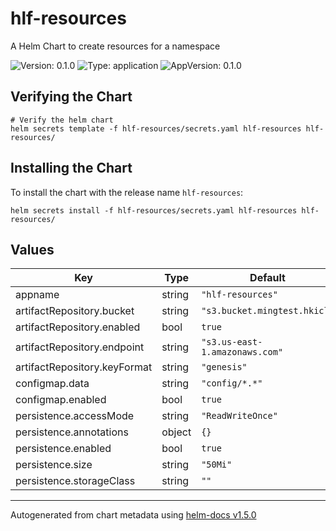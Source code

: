# hlf-resources

A Helm Chart to create resources for a namespace

![Version: 0.1.0](https://img.shields.io/badge/Version-0.1.0-informational?style=flat-square) ![Type: application](https://img.shields.io/badge/Type-application-informational?style=flat-square) ![AppVersion: 0.1.0](https://img.shields.io/badge/AppVersion-0.1.0-informational?style=flat-square)

## Verifying the Chart

```shell
# Verify the helm chart
helm secrets template -f hlf-resources/secrets.yaml hlf-resources hlf-resources/
```

## Installing the Chart

To install the chart with the release name `hlf-resources`:

```shell
helm secrets install -f hlf-resources/secrets.yaml hlf-resources hlf-resources/

```

## Values

| Key | Type | Default | Description |
|-----|------|---------|-------------|
| appname | string | `"hlf-resources"` |  |
| artifactRepository.bucket | string | `"s3.bucket.mingtest.hkicl"` |  |
| artifactRepository.enabled | bool | `true` |  |
| artifactRepository.endpoint | string | `"s3.us-east-1.amazonaws.com"` |  |
| artifactRepository.keyFormat | string | `"genesis"` |  |
| configmap.data | string | `"config/*.*"` |  |
| configmap.enabled | bool | `true` |  |
| persistence.accessMode | string | `"ReadWriteOnce"` |  |
| persistence.annotations | object | `{}` |  |
| persistence.enabled | bool | `true` |  |
| persistence.size | string | `"50Mi"` |  |
| persistence.storageClass | string | `""` |  |

----------------------------------------------
Autogenerated from chart metadata using [helm-docs v1.5.0](https://github.com/norwoodj/helm-docs/releases/v1.5.0)
